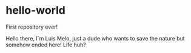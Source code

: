 # hello-world
First repository ever!

Hello there, I´m Luis Melo, just a dude who wants to save the nature but somehow ended here! Life huh?

